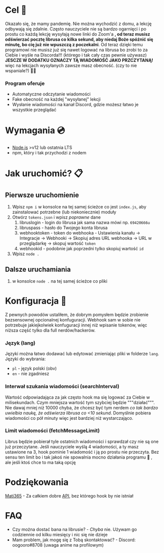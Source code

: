 # Cel :e-mail:
Okazało się, że mamy pandemię. Nie można wychodzić z domu, a lekcję odbywają się zdalnie. Często nauczyciele nie są bardzo ogarnięci i po prostu co każdą lekcję wysyłają nowe linki do Zoom'a **, od teraz musisz odświerzać pocztę librusa co kilka sekund, aby niedaj Boże spóźnić się minutę, bo cię już nie wpuszczą z poczekalni**. Od teraz dzięki temu programowi nie musisz już się nawet logować na librusa bo zrobi to za Ciebie i wyśle na Discorda!!! (którego i tak cały czas pewnie używasz) **JESCZE W DODATKU OZNACZY TĄ WIADOMOŚĆ JAKO PRZCZYTANĄ!** więc na lekcjach wysyłanych zawsze masz obecność. (czy to nie wspaniale?) :man_technologist:

### Program oferuje
- Automatyczne odczytanie wiadomości
- Fake obecność na każdej "wysyłanej" lekcji
- Wysłanie wiadomości na kanał Discord, gdzie możesz łatwo je wszystkie przeglądać

# Wymagania :cd:
- [Node.js](https://nodejs.org) >v12 lub ostatnia LTS
- npm, który i tak przychodzi z nodem

# Jak uruchomić? :clipboard:
## Pierwsze uruchomienie
1. Wpisz `npm i` w konsolce na tej samej ścieżce co jest `index.js`, aby zainstalować potrzebne (lub niekoniecznie) moduły
2. Otwórz `tokens.json` i wpisz *poprawne* dane
   1. libruslogin - login do librusa jak sama nazwa mówi np. `69420666u`
   2. libruspass - hasło do Twojego konta librusa
   3. webhooktoken - token do webhooka - Ustawienia kanału -> Integracje -> Webhooki -> Skopiuj adres URL webhooka -> URL w przeglądarkę -> skopuj wartość `token`
   4. webhookid - podobnie jak poprzedni tylko skopiuj wartość `id`
4. Wpisz `node .`

## Dalsze uruchamiania
1. w konsolce `node .` na tej samej ścieżce co pliki

# Konfiguracja :memo:
Z pewnych powodów ustaliłem, że dobrym pomysłem będzie zrobienie bezsensownej opcionalnej konfuguracji.
Webhook sam w sobie nie potrzebuje jakiejkolwiek konfuguracji innej niż wpisanie tokenów, więc niższa część tylko dla full nerdów/hackerów.

### Język (lang)
Języki można łatwo dodawać lub edytować zmieniając pliki w folderze `lang`.
Języki do wybrania:
- `pl` - język polski (obv)
- `en` - nie zgadniesz

### Interwał szukania wiadomości (searchInterval)
Wartość odpowiadająca za jak często hook ma się logować za Ciebie w milisekundach.
Czym mniejsza wartość tym szybciej będzie """działać""".
Nie dawaj mniej niż 10000 chyba, że chcesz być tym nerdem *co tak bardzo uwielbia naukę, że odświerza librusa co <10 sekund*.
Domyślnie pobiera wiadomości co pół minuty więc jest bardziej niż wystarczająco.

### Limit wiadomości (fetchMessageLimit)
Librus będzie pobierał tyle ostatnich wiadomości i sprawdzał czy nie są one już przeczytane.
Jeśli nauczyciele wyślą 4 wiadomości, a ty masz ustawione na 3, hook pominie 1 wiadomość i ją po prostu nie przeczyta.
Bez sensu ten limit bo i tak jakoś nie spowalnia mocno działania programu :shrug: , ale jeśli ktoś chce to ma taką opcję

# Podziękowania
[Mati365](https://github.com/Mati365) - Za całkiem dobre [API](https://github.com/Mati365/librus-api), bez którego hook by nie istniał

# FAQ
- Czy można dostać bana na librusie? - *Chyba* nie. Używam go codziennie od kilku miesięcy i nic się nie dzieje
- Mam problem, jak mogę się z Tobą skontaktować? - Discord: oogooro#8708 (uwaga anime na profilowym)
